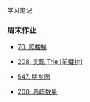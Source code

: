 学习笔记

### 周末作业

* [70. 爬楼梯](https://leetcode-cn.com/problems/climbing-stairs/)

* [208. 实现 Trie (前缀树)](https://leetcode-cn.com/problems/implement-trie-prefix-tree/#/description)

* [547. 朋友圈](https://leetcode-cn.com/problems/friend-circles/)

* [200. 岛屿数量](https://leetcode-cn.com/problems/number-of-islands/)



